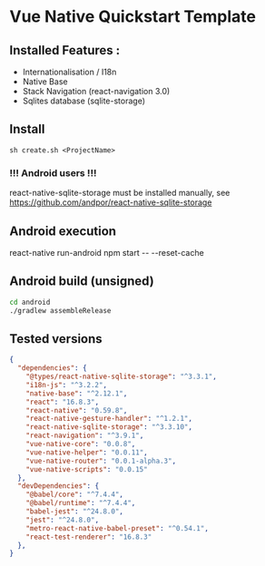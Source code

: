 # Vue Native Quickstart Template

## Installed Features :
- Internationalisation / I18n
- Native Base
- Stack Navigation (react-navigation 3.0)
- Sqlites database (sqlite-storage)

## Install 
`sh create.sh <ProjectName>`

### !!! Android users !!!
react-native-sqlite-storage must be installed manually, see https://github.com/andpor/react-native-sqlite-storage

## Android execution
react-native run-android
npm start -- --reset-cache

## Android build (unsigned)
```sh
cd android
./gradlew assembleRelease
```

## Tested versions
```json
{
  "dependencies": {
    "@types/react-native-sqlite-storage": "^3.3.1",
    "i18n-js": "^3.2.2",
    "native-base": "^2.12.1",
    "react": "16.8.3",
    "react-native": "0.59.8",
    "react-native-gesture-handler": "^1.2.1",
    "react-native-sqlite-storage": "^3.3.10",
    "react-navigation": "^3.9.1",
    "vue-native-core": "0.0.8",
    "vue-native-helper": "0.0.11",
    "vue-native-router": "0.0.1-alpha.3",
    "vue-native-scripts": "0.0.15"
  },
  "devDependencies": {
    "@babel/core": "^7.4.4",
    "@babel/runtime": "^7.4.4",
    "babel-jest": "^24.8.0",
    "jest": "^24.8.0",
    "metro-react-native-babel-preset": "^0.54.1",
    "react-test-renderer": "16.8.3"
  },
}
```
